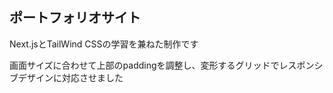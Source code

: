

## ポートフォリオサイト

Next.jsとTailWind CSSの学習を兼ねた制作です

画面サイズに合わせて上部のpaddingを調整し、変形するグリッドでレスポンシブデザインに対応させました

